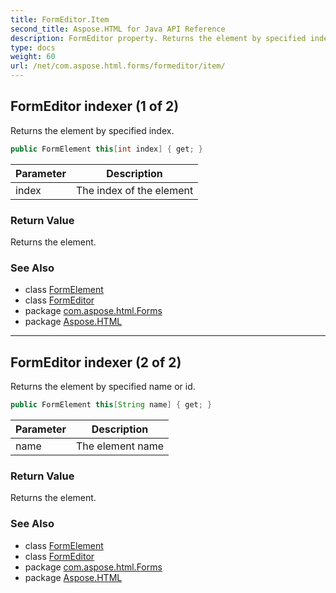 ```yaml
---
title: FormEditor.Item
second_title: Aspose.HTML for Java API Reference
description: FormEditor property. Returns the element by specified index
type: docs
weight: 60
url: /net/com.aspose.html.forms/formeditor/item/
---
```

## FormEditor indexer (1 of 2)

Returns the element by specified index.

```java
public FormElement this[int index] { get; }
```

| Parameter | Description |
| --- | --- |
| index | The index of the element |

### Return Value

Returns the element.

### See Also

* class [FormElement](../../formelement/)
* class [FormEditor](../)
* package [com.aspose.html.Forms](../../formeditor/)
* package [Aspose.HTML](../../../)

---

## FormEditor indexer (2 of 2)

Returns the element by specified name or id.

```java
public FormElement this[String name] { get; }
```

| Parameter | Description |
| --- | --- |
| name | The element name |

### Return Value

Returns the element.

### See Also

* class [FormElement](../../formelement/)
* class [FormEditor](../)
* package [com.aspose.html.Forms](../../formeditor/)
* package [Aspose.HTML](../../../)
